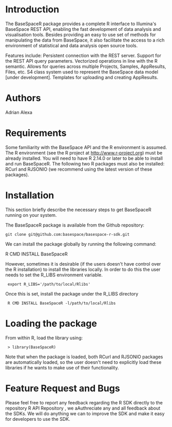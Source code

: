 Introduction
=========================================

The BaseSpaceR package provides a complete R interface to Illumina's BaseSpace REST API, enabling the fast development of data analysis and visualisation tools. Besides providing an easy to use set of methods for manipulating the data from BaseSpace, it also facilitate the access to a rich environment of statistical and data analysis open source tools.

Features include:
    Persistent connection with the REST server.
    Support for the REST API query parameters.
    Vectorized operations in line with the R semantic. Allows for queries across multiple Projects, Samples, AppResults, Files, etc.
    S4 class system used to represent the BaseSpace data model [under development].
    Templates for uploading and creating AppResults.


Authors
=========================================

Adrian Alexa


Requirements
=========================================

Some familiarity with the BaseSpace API and the R environment is assumed. The R environment (see the R project at http://www.r-project.org) must be already installed. You will need to have R 2.14.0 or later to be able to install and run BaseSpaceR. The following two R packages must also be installed: RCurl and RJSONIO (we recommend using the latest version of these packages). 


Installation
=========================================

This section briefly describe the necessary steps to get BaseSpaceR running on your system. 

The BaseSpaceR package is available from the Github repository:

    git clone git@github.com:basespace/basespace-r-sdk.git

We can install the package globally by running the following command:

   R CMD INSTALL BaseSpaceR

However, sometimes it is desirable (if the users doesn't have control over the R installation) to install the libraries locally. In order to do this the user needs to set the R_LIBS environment variable.

	 export R_LIBS='/path/to/local/Rlibs'

Once this is set, install the package under the R_LIBS directory

     R CMD INSTALL BaseSpaceR -l/path/to/local/Rlibs


Loading the package
=========================================

From within R, load the library using:

     > library(BaseSpaceR)

Note that when the package is loaded, both RCurl and RJSONIO packages are automatically loaded, so the user doesn't need to explicitly load these libraries if he wants to make use of their functionality.


Feature Request and Bugs
=========================================

Please feel free to report any feedback regarding the R SDK directly to the repository R API Repository , we aAuthreciate any and all feedback about the SDKs. We will do anything we can to improve the SDK and make it easy for developers to use the SDK.